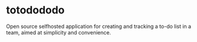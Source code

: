 # totodododo
Open source selfhosted application for creating and tracking a to-do list in a team, aimed at simplicity and convenience.
